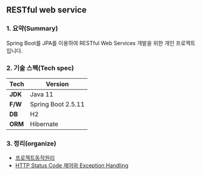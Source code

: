 ## RESTful web service

### 1. 요약(Summary)

Spring Boot를 JPA를 이용하여 RESTful Web Services 개발을 위한 개인 프로젝트 입니다.

### 2. 기술 스펙(Tech spec)

| Tech    | Version           |
|---------|-------------------|
| **JDK** | Java 11           |
| **F/W** | Spring Boot 2.5.11 |
| **DB**  | H2                |
| **ORM** | Hibernate         |

### 3. 정리(organize)

- [프로젝트동작원리](./document/20220403/프로젝트동작원리/README.md)
- [HTTP Status Code 제어와 Exception Handling](./document/20220410/HTTP_제어/README.md)